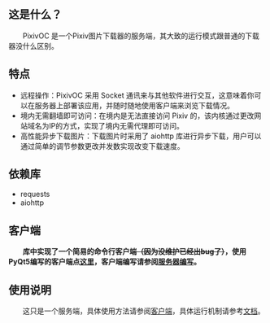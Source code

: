 ## 这是什么？

&emsp;&emsp;PixivOC 是一个Pixiv图片下载器的服务端，其大致的运行模式跟普通的下载器没什么区别。



## 特点

- 远程操作：PixivOC 采用 Socket 通讯来与其他软件进行交互，这意味着你可以在服务器上部署该应用，并随时随地使用客户端来浏览下载情况。
- 境内无需翻墙即可访问：在境内是无法直接访问 Pixiv 的，该内核通过更改网站域名为IP的方式，实现了境内无需代理即可访问。
- 高性能异步下载图片：下载图片时采用了 aiohttp 库进行异步下载，用户可以通过简单的调节参数更改并发数实现改变下载速度。



## 依赖库

- requests
- aiohttp



## 客户端

&emsp;&emsp;**库中实现了一个简易的命令行客户端~~（因为没维护已经出bug了）~~，使用PyQt5编写的客户端点[这里](https://github.com/asnml/PixivOC-Client)，客户端编写请参阅[服务器编写](#[https://github.com/asnml/PixivOC/blob/master/docs/%E6%9C%8D%E5%8A%A1%E5%99%A8%E7%BC%96%E5%86%99.md](https://github.com/asnml/PixivOC/blob/master/docs/服务器编写.md))。**



## 使用说明

&emsp;&emsp;这只是一个服务端，具体使用方法请参阅[客户端](https://github.com/asnml/PixivOC-Client)，具体运行机制请参考[文档](https://github.com/asnml/PixivOC/tree/master/docs)。
